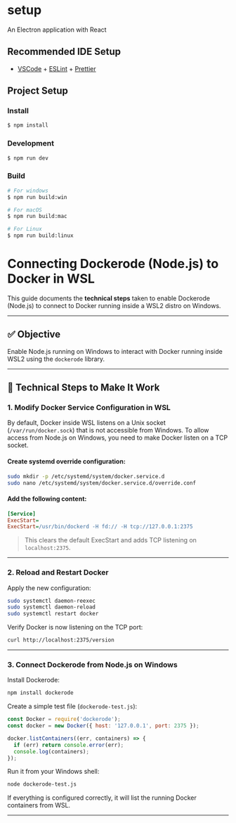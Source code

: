 # setup

An Electron application with React

## Recommended IDE Setup

- [VSCode](https://code.visualstudio.com/) + [ESLint](https://marketplace.visualstudio.com/items?itemName=dbaeumer.vscode-eslint) + [Prettier](https://marketplace.visualstudio.com/items?itemName=esbenp.prettier-vscode)

## Project Setup

### Install

```bash
$ npm install
```

### Development

```bash
$ npm run dev
```

### Build

```bash
# For windows
$ npm run build:win

# For macOS
$ npm run build:mac

# For Linux
$ npm run build:linux
```


# Connecting Dockerode (Node.js) to Docker in WSL

This guide documents the **technical steps** taken to enable Dockerode (Node.js) to connect to Docker running inside a WSL2 distro on Windows.

---

## ✅ Objective

Enable Node.js running on Windows to interact with Docker running inside WSL2 using the `dockerode` library.

---

## 🔧 Technical Steps to Make It Work

### 1. **Modify Docker Service Configuration in WSL**

By default, Docker inside WSL listens on a Unix socket (`/var/run/docker.sock`) that is not accessible from Windows. To allow access from Node.js on Windows, you need to make Docker listen on a TCP socket.

#### Create systemd override configuration:

```bash
sudo mkdir -p /etc/systemd/system/docker.service.d
sudo nano /etc/systemd/system/docker.service.d/override.conf
```

#### Add the following content:

```ini
[Service]
ExecStart=
ExecStart=/usr/bin/dockerd -H fd:// -H tcp://127.0.0.1:2375
```

> This clears the default ExecStart and adds TCP listening on `localhost:2375`.

---

### 2. **Reload and Restart Docker**

Apply the new configuration:

```bash
sudo systemctl daemon-reexec
sudo systemctl daemon-reload
sudo systemctl restart docker
```

Verify Docker is now listening on the TCP port:

```bash
curl http://localhost:2375/version
```

---

### 3. **Connect Dockerode from Node.js on Windows**

Install Dockerode:

```bash
npm install dockerode
```

Create a simple test file (`dockerode-test.js`):

```js
const Docker = require('dockerode');
const docker = new Docker({ host: '127.0.0.1', port: 2375 });

docker.listContainers((err, containers) => {
  if (err) return console.error(err);
  console.log(containers);
});
```

Run it from your Windows shell:

```bash
node dockerode-test.js
```

If everything is configured correctly, it will list the running Docker containers from WSL.

---


